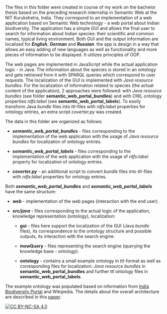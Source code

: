 The files in this folder were created in course of my work on the bachelor thesis based on the
preceding research internship in Semantic Web at the NIT Kurukshetra, India. They correspond to
an implementation of a web application based on Semantic Web technology - a web portal about Indian
biodiversity. The application has a simple GUI and allows the final user to search for information
about Indian species: their scientific and common names, typical living environment. Both GUI and the
output information are localized for ***English***, ***German*** and ***Russian***. the app is design
in a way that allows an easy adding of new languages as well as functionality and more pieces of
information to be displayed. It utilizes principles of OOP.

The web pages are implemented in JavaScript while the actual application logic - in Java.
The information about the species is stored in an ontology and gets retrieved from it with
SPARQL queries which correspond to user requests.
The localization of the GUI is implemented with *Java resource bundles*. For the localization
of information related to species (the actual content of the application), 2 approaches were
followed: with *Java resource bundles* (see folder **semantic_web_portal_bundles**) and with OWL
ontology properties *rdfs:label* (see **semantic_web_portal_labels**). To easily transform Java *bundle*
files into *ttl*-files with *rdfs:label* properties for ontology entries, an extra script *coverter.py*
was created.

The data in this folder are organized as follows:

+ ***semantic_web_portal_bundles*** - files corresponding to the implementation of the web application
                                    with the usage of *Java resource bundles* for localization of
                                    ontology entries.

+ ***semantic_web_portal_labels*** - files corresponding to the implementation of the web application
                                    with the usage of *rdfs:label* property for localization of
                                    ontology entries.
+ ***coverter.py*** - an additional script to convert *bundle* files into *ttl*-files with *rdfs:label*
                    properties for ontology entries.

Both ***semantic_web_portal_bundles*** and ***semantic_web_portal_labels*** have the same structure:

- ***web*** - implementation of the web pages (interaction with the end user).

- ***src/java*** - files corresponding to the actual logic of the application, knowledge representation (ontology),
                  localization:

  - **gui** - files here support the localization of the GUI (Java *bundle* files), its correspondence
                          to the ontology structure and possible outputs, its interaction with the search engine.

  - **mswQuery** - files representing the search engine (querying the knowledge base - ontology).

  - **ontology** - contains a small example ontology in *ttl*-format as well as corresponding files
                                for localization: *Java resource bundles* in **semantic_web_portal_bundles** and
                                further *ttl* ontology files in **semantic_web_portal_labels**.

The example ontology was populated based on information from [India Biodiversity Portal](indiabiodiversity.org) and Wikipedia.
The details about the overall architecture are described in this [paper](https://www.igi-global.com/article/language-agnostic-knowledge-representation-for-a-truly-multilingual-semantic-web/297045).

[![CC BY-NC-SA 4.0][cc-by-nc-sa-image]][cc-by-nc-sa]

[cc-by-nc-sa]: http://creativecommons.org/licenses/by-nc-sa/4.0/
[cc-by-nc-sa-image]: https://licensebuttons.net/l/by-nc-sa/4.0/88x31.png
[cc-by-nc-sa-shield]: https://img.shields.io/badge/License-CC%20BY--NC--SA%204.0-lightgrey.svg
